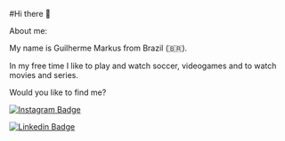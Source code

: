 #Hi there 👋

About me:

My name is Guilherme Markus from Brazil (🇧🇷).

In my free time I like to play and watch soccer, videogames and to watch movies and series.

Would you like to find me?


[![Instagram Badge](https://img.shields.io/badge/Instagram-E4405F?style=for-the-badge&logo=instagram&logoColor=white&link=https://instagram.com/arielfelippi)](https://instagram.com/gui.markus)

[![Linkedin Badge](https://img.shields.io/badge/LinkedIn-0077B5?style=for-the-badge&logo=linkedin&logoColor=white&link=https://www.linkedin.com/in/arielfelippi)]()
